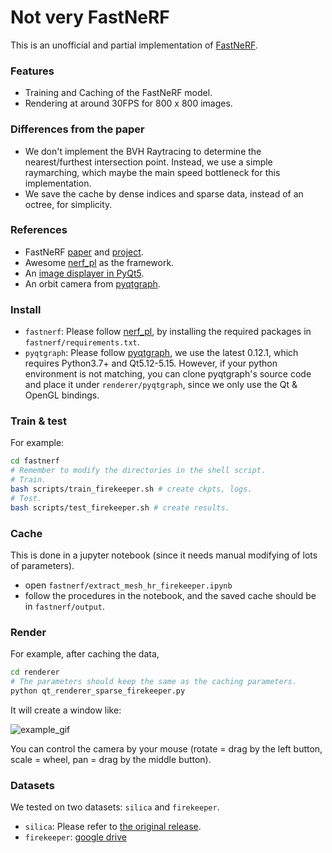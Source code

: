 # Not very FastNeRF

This is an unofficial and partial implementation of [FastNeRF](https://arxiv.org/abs/2103.10380).


### Features 
* Training and Caching of the FastNeRF model.
* Rendering at around 30FPS for 800 x 800 images.

### Differences from the paper
* We don't implement the BVH Raytracing to determine the nearest/furthest intersection point. Instead, we use a simple raymarching, which maybe the main speed bottleneck for this implementation.
* We save the cache by dense indices and sparse data, instead of an octree, for simplicity.


### References
* FastNeRF [paper](https://arxiv.org/abs/2103.10380) and [project](https://microsoft.github.io/FastNeRF/).
* Awesome [nerf_pl](https://github.com/kwea123/nerf_pl) as the framework.
* An [image displayer in PyQt5](https://github.com/mackst/opengl-samples/tree/master/displayImage).
* An orbit camera from [pyqtgraph](https://github.com/pyqtgraph/pyqtgraph).


### Install
* `fastnerf`:
  Please follow [nerf_pl](https://github.com/kwea123/nerf_pl), by installing the required packages in `fastnerf/requirements.txt`.
* `pyqtgraph`:
  Please follow [pyqtgraph](https://github.com/pyqtgraph/pyqtgraph), we use the latest 0.12.1, which requires Python3.7+ and Qt5.12-5.15.
  However, if your python environment is not matching, you can clone pyqtgraph's source code and place it under `renderer/pyqtgraph`, since we only use the Qt & OpenGL bindings.


### Train & test
For example:
```bash
cd fastnerf
# Remember to modify the directories in the shell script.
# Train. 
bash scripts/train_firekeeper.sh # create ckpts, logs.
# Test.
bash scripts/test_firekeeper.sh # create results. 
```


### Cache
This is done in a jupyter notebook (since it needs manual modifying of lots of parameters).
* open `fastnerf/extract_mesh_hr_firekeeper.ipynb`
* follow the procedures in the notebook, and the saved cache should be in `fastnerf/output`.


### Render
For example, after caching the data,
```bash
cd renderer
# The parameters should keep the same as the caching parameters.
python qt_renderer_sparse_firekeeper.py
```

It will create a window like:

![example_gif](assets/example.gif)

You can control the camera by your mouse (rotate = drag by the left button, scale = wheel, pan = drag by the middle button).


### Datasets
We tested on two datasets: `silica` and `firekeeper`.
* `silica`: Please refer to [the original release](https://github.com/kwea123/nerf_pl/releases/tag/v2.0.1).
* `firekeeper`: [google drive](https://drive.google.com/drive/folders/1n_NOUzOsI8qwbBWYBi86q7he1PLxpthp?usp=sharing)

